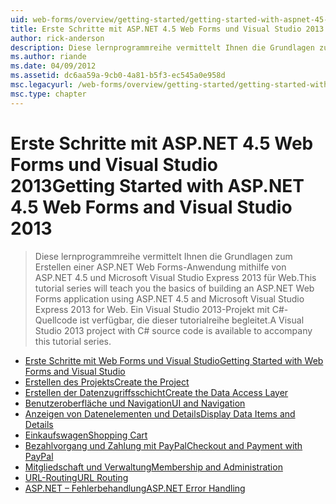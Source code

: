 ```yaml
---
uid: web-forms/overview/getting-started/getting-started-with-aspnet-45-web-forms/index
title: Erste Schritte mit ASP.NET 4.5 Web Forms und Visual Studio 2013 | Microsoft-Dokumentation
author: rick-anderson
description: Diese lernprogrammreihe vermittelt Ihnen die Grundlagen zum Erstellen einer ASP.NET Web Forms-Anwendung mithilfe von ASP.NET 4.5 und Visual Studio 2013 Express für Web. Ein Visual...
ms.author: riande
ms.date: 04/09/2012
ms.assetid: dc6aa59a-9cb0-4a81-b5f3-ec545a0e958d
msc.legacyurl: /web-forms/overview/getting-started/getting-started-with-aspnet-45-web-forms
msc.type: chapter
---
```

<a name="getting-started-with-aspnet-45-web-forms-and-visual-studio-2013"></a><span data-ttu-id="01209-104">Erste Schritte mit ASP.NET 4.5 Web Forms und Visual Studio 2013</span><span class="sxs-lookup"><span data-stu-id="01209-104">Getting Started with ASP.NET 4.5 Web Forms and Visual Studio 2013</span></span>
====================
> <span data-ttu-id="01209-105">Diese lernprogrammreihe vermittelt Ihnen die Grundlagen zum Erstellen einer ASP.NET Web Forms-Anwendung mithilfe von ASP.NET 4.5 und Microsoft Visual Studio Express 2013 für Web.</span><span class="sxs-lookup"><span data-stu-id="01209-105">This tutorial series will teach you the basics of building an ASP.NET Web Forms application using ASP.NET 4.5 and Microsoft Visual Studio Express 2013 for Web.</span></span> <span data-ttu-id="01209-106">Ein Visual Studio 2013-Projekt mit C#-Quellcode ist verfügbar, die dieser tutorialreihe begleitet.</span><span class="sxs-lookup"><span data-stu-id="01209-106">A Visual Studio 2013 project with C# source code is available to accompany this tutorial series.</span></span>


- [<span data-ttu-id="01209-107">Erste Schritte mit Web Forms und Visual Studio</span><span class="sxs-lookup"><span data-stu-id="01209-107">Getting Started with Web Forms and Visual Studio</span></span>](introduction-and-overview.md)
- [<span data-ttu-id="01209-108">Erstellen des Projekts</span><span class="sxs-lookup"><span data-stu-id="01209-108">Create the Project</span></span>](create-the-project.md)
- [<span data-ttu-id="01209-109">Erstellen der Datenzugriffsschicht</span><span class="sxs-lookup"><span data-stu-id="01209-109">Create the Data Access Layer</span></span>](create_the_data_access_layer.md)
- [<span data-ttu-id="01209-110">Benutzeroberfläche und Navigation</span><span class="sxs-lookup"><span data-stu-id="01209-110">UI and Navigation</span></span>](ui_and_navigation.md)
- [<span data-ttu-id="01209-111">Anzeigen von Datenelementen und Details</span><span class="sxs-lookup"><span data-stu-id="01209-111">Display Data Items and Details</span></span>](display_data_items_and_details.md)
- [<span data-ttu-id="01209-112">Einkaufswagen</span><span class="sxs-lookup"><span data-stu-id="01209-112">Shopping Cart</span></span>](shopping-cart.md)
- [<span data-ttu-id="01209-113">Bezahlvorgang und Zahlung mit PayPal</span><span class="sxs-lookup"><span data-stu-id="01209-113">Checkout and Payment with PayPal</span></span>](checkout-and-payment-with-paypal.md)
- [<span data-ttu-id="01209-114">Mitgliedschaft und Verwaltung</span><span class="sxs-lookup"><span data-stu-id="01209-114">Membership and Administration</span></span>](membership-and-administration.md)
- [<span data-ttu-id="01209-115">URL-Routing</span><span class="sxs-lookup"><span data-stu-id="01209-115">URL Routing</span></span>](url-routing.md)
- [<span data-ttu-id="01209-116">ASP.NET – Fehlerbehandlung</span><span class="sxs-lookup"><span data-stu-id="01209-116">ASP.NET Error Handling</span></span>](aspnet-error-handling.md)
